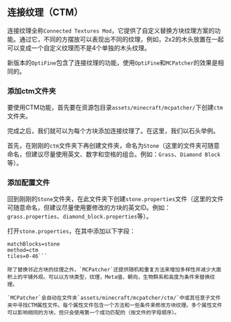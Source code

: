 ## 连接纹理（CTM）

连接纹理全称`Connected Textures Mod`，它提供了自定义替换方块纹理方案的功能。通过它，不同的方摆放可以表现出不同的纹理，例如，2x2的木头放置在一起可以变成一个自定义纹理而不是4个单独的木头纹理。

新版本的`OptiFine`包含了连接纹理的功能，使用`OptiFine`和`MCPatcher`的效果是相同的。

### 添加ctm文件夹

要使用CTM功能，首先要在资源包目录`assets/minecraft/mcpatcher/`下创建`ctm`文件夹。

完成之后，我们就可以为每个方块添加连接纹理了。在这里，我们以石头举例。

首先，在刚刚的`ctm`文件夹下再创建文件夹，命名为`Stone`（这里的文件夹可随意命名，但建议尽量使用英文、数字和空格的组合。例如：`Grass`、`Diamond Block`等）。

### 添加配置文件

回到刚刚的`Stone`文件夹，在此文件夹下创建`stone.properties`文件（这里的文件可随意命名，但建议尽量使用要修改的方块的英文ID。例如：`grass.properties`、`diamond_block.properties`等）。

打开`stone.properties`，在其中添加以下字段：

```
matchBlocks=stone
method=ctm
tiles=0-46```

除了替换邻近方块的纹理之外，`MCPatcher`还提供随机和重复方法来增加多样性并减少大面积上的平铺外观。可以以方块类型，纹理，Meta值，朝向，生物群系和高度为条件来替换纹理。

`MCPatcher`会自动在文件夹`assets/minecraft/mcpatcher/ctm/`中或其任意子文件夹中寻找CTM属性文件。每个属性文件包含一个方法和一些条件来修改方块纹理。多个属性文件可以影响相同的方块，但只会使用第一个成功匹配的（按文件的字母顺序）。
